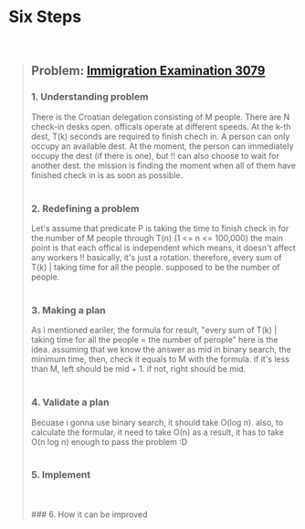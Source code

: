 # Six Steps
<br />

> ## Problem: [Immigration Examination 3079](https://www.acmicpc.net/problem/3079)
>
> ### 1. Understanding problem
>  There is the Croatian delegation consisting of M people. There are N check-in desks open.
  officals operate at different speeds. At the k-th dest, T(k) seconds are required to finish chech in.
  A person can only occupy an available dest. At the moment, the person can immediately occupy the dest
  (if there is one), but !! can also choose to wait for another dest. the mission is finding the moment
  when all of them have finished check in is as soon as possible.
> <br />
> <br />
> ### 2. Redefining a problem
>  Let's assume that predicate P is taking the time to finish check in for the number of M people through T(n) 
  (1 <= n <= 100,000) the main point is that each offical is independent which means, it doesn't affect any workers !! 
  basically, it's just a rotation. therefore, every sum of T(k) | taking time for all the people.
  supposed to be the number of people.
> <br />
> <br />
> ### 3. Making a plan
>  As i mentioned eariler, the formula for result, "every sum of T(k) | taking time for all the people = the number of perople" 
  here is the idea. assuming that we know the answer as mid in binary search, the minimum time, then, check it equals 
  to M with the formula. if it's less than M, left should be mid + 1. if not, right should be mid.
> <br />
> <br />
> ### 4. Validate a plan
>  Becuase i gonna use binary search, it should take O(log n). also, to calculate the formular, it need to take O(n)
  as a result, it has to take O(n log n) enough to pass the problem :D
> <br />
> <br />
> ### 5. Implement
>
> <br /> 
> <br />
> ### 6. How it can be improved
>
>
>

